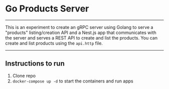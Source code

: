 # Go Products Server
---
This is an experiment to create an gRPC server using Golang to serve a "products" listing/creation API and a Nest.js app that communicates with the server and serves a REST API to create and list the products. You can create and list products using the `api.http` file.
___
## Instructions to run
1. Clone repo
2. `docker-compose up -d` to start the containers and run apps
